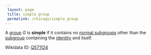 ```yaml
---
 layout: page
 title: simple group
 permalink: /chicago/simple_group
---
```


A [group](https://mathgloss.github.io/MathGloss/group) $G$ is **simple** if it contains no [normal subgroups](https://mathgloss.github.io/MathGloss/normal_subgroup) other than the [subgroup](https://mathgloss.github.io/MathGloss/subgroup) containing the [identity](https://mathgloss.github.io/MathGloss/identity) and itself. 

Wikidata ID: [Q571124](https://www.wikidata.org/wiki/Q571124)